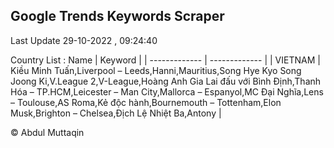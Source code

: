 

## Google Trends Keywords Scraper 
 
Last Update 29-10-2022 , 09:24:40

Country List :
 Name  | Keyword |
| ------------- | ------------- |
| VIETNAM | Kiều Minh Tuấn,Liverpool – Leeds,Hanni,Mauritius,Song Hye Kyo Song Joong Ki,V.League 2,V-League,Hoàng Anh Gia Lai đấu với Bình Định,Thanh Hóa – TP.HCM,Leicester – Man City,Mallorca – Espanyol,MC Đại Nghĩa,Lens – Toulouse,AS Roma,Kẻ độc hành,Bournemouth – Tottenham,Elon Musk,Brighton – Chelsea,Địch Lệ Nhiệt Ba,Antony |



© Abdul Muttaqin 
